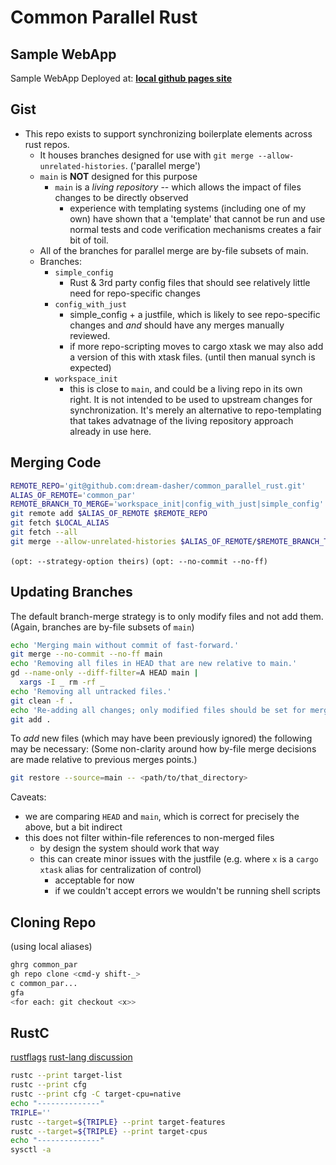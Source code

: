 # Common Parallel Rust

## Sample WebApp
Sample WebApp Deployed at: [**local github pages site**](https://dream-dasher.github.io/common_parallel_rust/)

## Gist
- This repo exists to support synchronizing boilerplate elements across rust repos.
  - It houses branches designed for use with `git merge --allow-unrelated-histories`. ('parallel merge')
  - `main` is **NOT** designed for this purpose
    - `main` is a *living repository* -- which allows the impact of files changes to be directly observed
      - experience with templating systems (including one of my own) have shown that a 'template' that cannot be run and use normal tests and code verification mechanisms creates a fair bit of toil.
  - All of the branches for parallel merge are by-file subsets of main.
  - Branches:
    - `simple_config`
      - Rust & 3rd party config files that should see relatively little need for repo-specific changes
    - `config_with_just`
      - simple_config + a justfile, which is likely to see repo-specific changes and *and* should have any merges manually reviewed.
      - if more repo-scripting moves to cargo xtask we may also add a version of this with xtask files.  (until then manual synch is expected)
    - `workspace_init`
      - this is close to `main`, and could be a living repo in its own right.  It is not intended to be used to upstream changes for synchronization.  It's merely an alternative to repo-templating that takes advatnage of the living repository approach already in use here.

## Merging Code
```zsh
REMOTE_REPO='git@github.com:dream-dasher/common_parallel_rust.git'
ALIAS_OF_REMOTE='common_par'
REMOTE_BRANCH_TO_MERGE='workspace_init|config_with_just|simple_config'
git remote add $ALIAS_OF_REMOTE $REMOTE_REPO
git fetch $LOCAL_ALIAS
git fetch --all
git merge --allow-unrelated-histories $ALIAS_OF_REMOTE/$REMOTE_BRANCH_TO_MERGE 
```
`(opt: --strategy-option theirs)`
`(opt: --no-commit --no-ff)`


## Updating Branches
The default branch-merge strategy is to only modify files and not add them.
(Again, branches are by-file subsets of `main`)
```zsh
echo 'Merging main without commit of fast-forward.'
git merge --no-commit --no-ff main
echo 'Removing all files in HEAD that are new relative to main.'
gd --name-only --diff-filter=A HEAD main |
  xargs -I _ rm -rf _
echo 'Removing all untracked files.'
git clean -f .
echo 'Re-adding all changes; only modified files should be set for merge.'
git add .
```
To *add* new files (which may have been previously ignored) the following may be necessary:
(Some non-clarity around how by-file merge decisions are made relative to previous merges points.)
```zsh
git restore --source=main -- <path/to/that_directory>
```

Caveats:
 - we are comparing `HEAD` and `main`, which is correct for precisely the above, but a bit indirect
 - this does not filter within-file references to non-merged files
   - by design the system should work that way
   - this can create minor issues with the justfile (e.g. where `x` is a `cargo xtask` alias for centralization of control)
     - acceptable for now
     - if we couldn't accept errors we wouldn't be running shell scripts


## Cloning Repo
(using local aliases)
```zsh
ghrg common_par
gh repo clone <cmd-y shift-_>
c common_par...
gfa
<for each: git checkout <x>>
```


## RustC
[rustflags](https://rust-lang.github.io/packed_simd/perf-guide/target-feature/rustflags.html)
[rust-lang discussion](https://users.rust-lang.org/t/find-out-what-features-are-supported-by-what-cpu/55293/6)

```zsh
rustc --print target-list
rustc --print cfg
rustc --print cfg -C target-cpu=native
echo "--------------"
TRIPLE=''
rustc --target=${TRIPLE} --print target-features
rustc --target=${TRIPLE} --print target-cpus
echo "--------------"
sysctl -a
```
